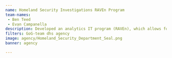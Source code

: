 ```yaml
---
name: Homeland Security Investigations RAVEn Program
team-names: 
 - Ben Teed 
 - Evan Campanella
description: Developed an analytics IT program (RAVEn), which allows for information to be processed and stored quickly from multiple sources. RAVEn has reduced time and taxpayer dollars and has directly improved DHS’ ability to dismantle transnational criminal organizations and protect the nation.
filters: GoG-team dhs agency
image: agency/Homeland_Security_Department_Seal.png
banner: agency

---
```

